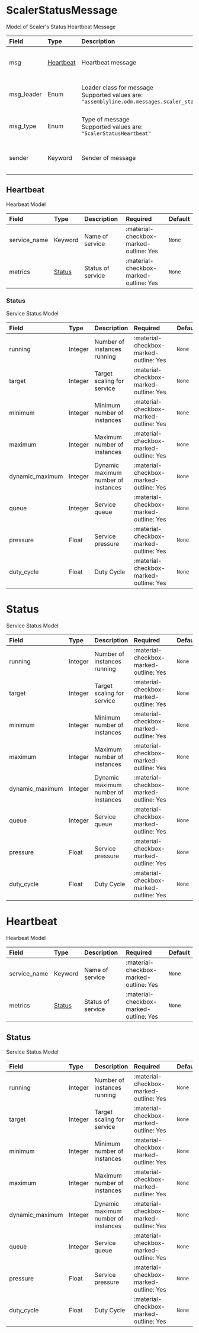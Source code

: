 [comment]: # (AUTOGENERATED MARKDOWN CONTENT. UPDATES TO ODM DOCUMENTATION SHOULD BE DONE THROUGH ASSEMBLYLINE-BASE REPO!)
# ScalerStatusMessage
Model of Scaler's Status Heartbeat Message

| Field | Type | Description | Required | Default |
| :--- | :--- | :--- | :--- | :--- |
| msg | [Heartbeat](/assemblyline4_docs/odm/messages/scaler_status_heartbeat/#heartbeat) | Heartbeat message | <div style="width:100px">:material-checkbox-marked-outline: Yes</div> | `None` |
| msg_loader | Enum | Loader class for message<br>Supported values are:<br>`"assemblyline.odm.messages.scaler_status_heartbeat.ScalerStatusMessage"` | <div style="width:100px">:material-checkbox-marked-outline: Yes</div> | `assemblyline.odm.messages.scaler_status_heartbeat.ScalerStatusMessage` |
| msg_type | Enum | Type of message<br>Supported values are:<br>`"ScalerStatusHeartbeat"` | <div style="width:100px">:material-checkbox-marked-outline: Yes</div> | `ScalerStatusHeartbeat` |
| sender | Keyword | Sender of message | <div style="width:100px">:material-checkbox-marked-outline: Yes</div> | `None` |


[comment]: # (AUTOGENERATED MARKDOWN CONTENT. UPDATES TO ODM DOCUMENTATION SHOULD BE DONE THROUGH ASSEMBLYLINE-BASE REPO!)
## Heartbeat
Hearbeat Model

| Field | Type | Description | Required | Default |
| :--- | :--- | :--- | :--- | :--- |
| service_name | Keyword | Name of service | <div style="width:100px">:material-checkbox-marked-outline: Yes</div> | `None` |
| metrics | [Status](/assemblyline4_docs/odm/messages/scaler_status_heartbeat/#status) | Status of service | <div style="width:100px">:material-checkbox-marked-outline: Yes</div> | `None` |


[comment]: # (AUTOGENERATED MARKDOWN CONTENT. UPDATES TO ODM DOCUMENTATION SHOULD BE DONE THROUGH ASSEMBLYLINE-BASE REPO!)
### Status
Service Status Model

| Field | Type | Description | Required | Default |
| :--- | :--- | :--- | :--- | :--- |
| running | Integer | Number of instances running | <div style="width:100px">:material-checkbox-marked-outline: Yes</div> | `None` |
| target | Integer | Target scaling for service | <div style="width:100px">:material-checkbox-marked-outline: Yes</div> | `None` |
| minimum | Integer | Minimum number of instances | <div style="width:100px">:material-checkbox-marked-outline: Yes</div> | `None` |
| maximum | Integer | Maximum number of instances | <div style="width:100px">:material-checkbox-marked-outline: Yes</div> | `None` |
| dynamic_maximum | Integer | Dynamic maximum number of instances | <div style="width:100px">:material-checkbox-marked-outline: Yes</div> | `None` |
| queue | Integer | Service queue | <div style="width:100px">:material-checkbox-marked-outline: Yes</div> | `None` |
| pressure | Float | Service pressure | <div style="width:100px">:material-checkbox-marked-outline: Yes</div> | `None` |
| duty_cycle | Float | Duty Cycle | <div style="width:100px">:material-checkbox-marked-outline: Yes</div> | `None` |




[comment]: # (AUTOGENERATED MARKDOWN CONTENT. UPDATES TO ODM DOCUMENTATION SHOULD BE DONE THROUGH ASSEMBLYLINE-BASE REPO!)
# Status
Service Status Model

| Field | Type | Description | Required | Default |
| :--- | :--- | :--- | :--- | :--- |
| running | Integer | Number of instances running | <div style="width:100px">:material-checkbox-marked-outline: Yes</div> | `None` |
| target | Integer | Target scaling for service | <div style="width:100px">:material-checkbox-marked-outline: Yes</div> | `None` |
| minimum | Integer | Minimum number of instances | <div style="width:100px">:material-checkbox-marked-outline: Yes</div> | `None` |
| maximum | Integer | Maximum number of instances | <div style="width:100px">:material-checkbox-marked-outline: Yes</div> | `None` |
| dynamic_maximum | Integer | Dynamic maximum number of instances | <div style="width:100px">:material-checkbox-marked-outline: Yes</div> | `None` |
| queue | Integer | Service queue | <div style="width:100px">:material-checkbox-marked-outline: Yes</div> | `None` |
| pressure | Float | Service pressure | <div style="width:100px">:material-checkbox-marked-outline: Yes</div> | `None` |
| duty_cycle | Float | Duty Cycle | <div style="width:100px">:material-checkbox-marked-outline: Yes</div> | `None` |




[comment]: # (AUTOGENERATED MARKDOWN CONTENT. UPDATES TO ODM DOCUMENTATION SHOULD BE DONE THROUGH ASSEMBLYLINE-BASE REPO!)
# Heartbeat
Hearbeat Model

| Field | Type | Description | Required | Default |
| :--- | :--- | :--- | :--- | :--- |
| service_name | Keyword | Name of service | <div style="width:100px">:material-checkbox-marked-outline: Yes</div> | `None` |
| metrics | [Status](/assemblyline4_docs/odm/messages/scaler_status_heartbeat/#status) | Status of service | <div style="width:100px">:material-checkbox-marked-outline: Yes</div> | `None` |


[comment]: # (AUTOGENERATED MARKDOWN CONTENT. UPDATES TO ODM DOCUMENTATION SHOULD BE DONE THROUGH ASSEMBLYLINE-BASE REPO!)
## Status
Service Status Model

| Field | Type | Description | Required | Default |
| :--- | :--- | :--- | :--- | :--- |
| running | Integer | Number of instances running | <div style="width:100px">:material-checkbox-marked-outline: Yes</div> | `None` |
| target | Integer | Target scaling for service | <div style="width:100px">:material-checkbox-marked-outline: Yes</div> | `None` |
| minimum | Integer | Minimum number of instances | <div style="width:100px">:material-checkbox-marked-outline: Yes</div> | `None` |
| maximum | Integer | Maximum number of instances | <div style="width:100px">:material-checkbox-marked-outline: Yes</div> | `None` |
| dynamic_maximum | Integer | Dynamic maximum number of instances | <div style="width:100px">:material-checkbox-marked-outline: Yes</div> | `None` |
| queue | Integer | Service queue | <div style="width:100px">:material-checkbox-marked-outline: Yes</div> | `None` |
| pressure | Float | Service pressure | <div style="width:100px">:material-checkbox-marked-outline: Yes</div> | `None` |
| duty_cycle | Float | Duty Cycle | <div style="width:100px">:material-checkbox-marked-outline: Yes</div> | `None` |


